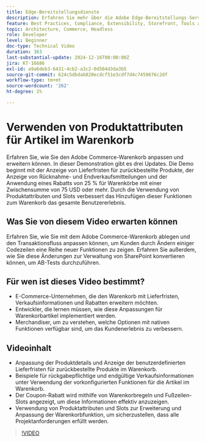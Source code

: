 ```yaml
---
title: Edge-Bereitstellungsdienste
description: Erfahren Sie mehr über die Adobe Edge-Bereitstellungs-Services und die Verwendung von Produktattributen zur Anzeige neuer Informationen zu Warenkorbartikeln.
feature: Best Practices, Compliance, Extensibility, Storefront, Tools and External Services
topic: Architecture, Commerce, Headless
role: Developer
level: Beginner
doc-type: Technical Video
duration: 363
last-substantial-update: 2024-12-16T00:00:00Z
jira: KT-16686
exl-id: a9a6deb3-6431-4cb2-a3c2-0d584d3da3b5
source-git-commit: 624c5dbdab820ecdcf51e3cdf7d4c7459676c2df
workflow-type: tm+mt
source-wordcount: '262'
ht-degree: 1%

---
```


# Verwenden von Produktattributen für Artikel im Warenkorb

Erfahren Sie, wie Sie den Adobe Commerce-Warenkorb anpassen und erweitern können. In dieser Demonstration gibt es drei Updates.  Die Demo beginnt mit der Anzeige von Lieferfristen für zurückbestellte Produkte, der Anzeige von Rücknahme- und Endverkaufsmitteilungen und der Anwendung eines Rabatts von 25 % für Warenkörbe mit einer Zwischensumme von 75 USD oder mehr. Durch die Verwendung von Produktattributen und Slots verbessert das Hinzufügen dieser Funktionen zum Warenkorb das gesamte Benutzererlebnis.

## Was Sie von diesem Video erwarten können

Erfahren Sie, wie Sie mit dem Adobe Commerce-Warenkorb ablegen und den Transaktionsfluss anpassen können, um Kunden durch Ändern einiger Codezeilen eine Reihe neuer Funktionen zu zeigen.  Erfahren Sie außerdem, wie Sie diese Änderungen zur Verwaltung von SharePoint konvertieren können, um AB-Tests durchzuführen.

## Für wen ist dieses Video bestimmt?

* E-Commerce-Unternehmen, die den Warenkorb mit Lieferfristen, Verkaufsinformationen und Rabatten erweitern möchten.
* Entwickler, die lernen müssen, wie diese Anpassungen für Warenkorbartikel implementiert werden.
* Merchandiser, um zu verstehen, welche Optionen mit nativen Funktionen verfügbar sind, um das Kundenerlebnis zu verbessern.

## Videoinhalt

* Anpassung der Produktdetails und Anzeige der benutzerdefinierten Lieferfristen für zurückbestellte Produkte im Warenkorb.
* Beispiele für rückgabepflichtige und endgültige Verkaufsinformationen unter Verwendung der vorkonfigurierten Funktionen für die Artikel im Warenkorb.
* Der Coupon-Rabatt wird mithilfe von Warenkorbregeln und Fußzeilen-Slots angezeigt, um diese Informationen effektiv anzuzeigen.
* Verwendung von Produktattributen und Slots zur Erweiterung und Anpassung der Warenkorbfunktion, um sicherzustellen, dass alle Projektanforderungen erfüllt werden.

>[!VIDEO](https://video.tv.adobe.com/v/3441114?learn=on)
